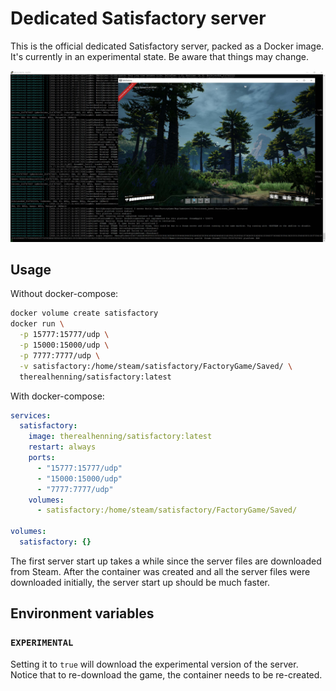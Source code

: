 # Dedicated Satisfactory server

This is the official dedicated Satisfactory server, packed as a Docker image. It's currently in an experimental state. Be aware that things may change.

![Server logs and game](screenshot.jpg)

## Usage

Without docker-compose:

```sh
docker volume create satisfactory
docker run \
  -p 15777:15777/udp \
  -p 15000:15000/udp \
  -p 7777:7777/udp \
  -v satisfactory:/home/steam/satisfactory/FactoryGame/Saved/ \
  therealhenning/satisfactory:latest
```

With docker-compose:

```yml
services:
  satisfactory:
    image: therealhenning/satisfactory:latest
    restart: always
    ports:
      - "15777:15777/udp"
      - "15000:15000/udp"
      - "7777:7777/udp"
    volumes:
      - satisfactory:/home/steam/satisfactory/FactoryGame/Saved/

volumes:
  satisfactory: {}
```

The first server start up takes a while since the server files are downloaded from Steam. After the container was created and all the server files were downloaded initially, the server start up should be much faster.

## Environment variables

### `EXPERIMENTAL`

Setting it to `true` will download the experimental version of the server. Notice that to re-download the game, the container needs to be re-created.
